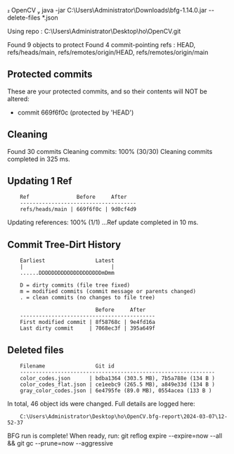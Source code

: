 OpenCV  java -jar C:\Users\Administrator\Downloads\bfg-1.14.0.jar --delete-files *.json

Using repo : C:\Users\Administrator\Desktop\ho\OpenCV\.git

Found 9 objects to protect
Found 4 commit-pointing refs : HEAD, refs/heads/main, refs/remotes/origin/HEAD, refs/remotes/origin/main

Protected commits
-----------------

These are your protected commits, and so their contents will NOT be altered:

 * commit 669f6f0c (protected by 'HEAD')

Cleaning
--------

Found 30 commits
Cleaning commits:       100% (30/30)
Cleaning commits completed in 325 ms.

Updating 1 Ref
--------------

        Ref               Before     After
        -------------------------------------
        refs/heads/main | 669f6f0c | 9d0cf4d9

Updating references:    100% (1/1)
...Ref update completed in 10 ms.

Commit Tree-Dirt History
------------------------

        Earliest                Latest
        |                            |
        ......DDDDDDDDDDDDDDDDDDDDmDmm

        D = dirty commits (file tree fixed)
        m = modified commits (commit message or parents changed)
        . = clean commits (no changes to file tree)

                                Before     After
        -------------------------------------------
        First modified commit | 8f58768c | 9e4fd16a
        Last dirty commit     | 7068ec3f | 395a649f

Deleted files
-------------

        Filename                Git id
        --------------------------------------------------------------
        color_codes.json      | bdba1364 (303.5 MB), 7b5a788e (134 B )
        color_codes_flat.json | ce1eebc9 (265.5 MB), a849e33d (134 B )
        gray_color_codes.json | 6e4795fe (89.0 MB), 0554acea (133 B )


In total, 46 object ids were changed. Full details are logged here:

        C:\Users\Administrator\Desktop\ho\OpenCV.bfg-report\2024-03-07\12-52-37      

BFG run is complete! When ready, run: git reflog expire --expire=now --all && git gc 
--prune=now --aggressive